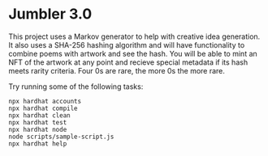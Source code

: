# Jumbler 3.0

This project uses a Markov generator to help with creative idea generation. It also uses a SHA-256 hashing algorithm and will have functionality to combine poems with artwork and see the hash. You will be able to mint an NFT of the artwork at any point and recieve special metadata if its hash meets rarity criteria. Four 0s are rare, the more 0s the more rare. 

Try running some of the following tasks:

```shell
npx hardhat accounts
npx hardhat compile
npx hardhat clean
npx hardhat test
npx hardhat node
node scripts/sample-script.js
npx hardhat help
```
